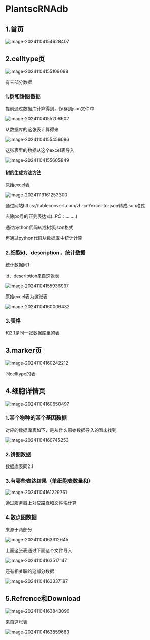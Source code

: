 # PlantscRNAdb

## 1.首页

![image-20241104154628407](README.assets/image-20241104154628407.png)

## 2.celltype页

![image-20241104155109088](README.assets/image-20241104155109088.png)

有三部分数据

### 1.树和饼图数据

提前通过数据库计算得到，保存到json文件中

![image-20241104155206602](README.assets/image-20241104155206602.png)

从数据库的这张表计算得来

![image-20241104155456096](README.assets/image-20241104155456096.png)

这张表里的数据从这个excel表导入

![image-20241104155605849](README.assets/image-20241104155605849.png)

#### 树的生成方法方法

原始excel表

![image-20241119161253300](README.assets/image-20241119161253300.png)

通过网站https://tableconvert.com/zh-cn/excel-to-json转成json格式

去除po号的正则表达式$(..PO:........)$

通过python代码转成树状json格式

再通过python代码从数据库中统计计算

### 2.细胞id、description，统计数据

统计数据同1

id、description来自这张表

![image-20241104155936997](README.assets/image-20241104155936997.png)

原始excel表为这张表

![image-20241104160006432](README.assets/image-20241104160006432.png)

### 3.表格

和2.1是同一张数据库里的表

## 3.marker页

![image-20241104160242212](README.assets/image-20241104160242212.png)

同celltype的表

## 4.细胞详情页

![image-20241104160650497](README.assets/image-20241104160650497.png)

### 1.某个物种的某个基因数据

对应的数据库表如下，是从什么原始数据导入的暂未找到

![image-20241104160745253](README.assets/image-20241104160745253.png)

### 2.饼图数据

数据库表同2.1

### 3.有哪些表达结果（单细胞表数量和）

![image-20241104161229761](README.assets/image-20241104161229761.png)

通过服务器上对应路径和文件名计算

### 4.散点图数据

来源于两部分

![image-20241104163312645](README.assets/image-20241104163312645.png)

上面这张表通过下面这个文件导入

![image-20241104163517147](README.assets/image-20241104163517147.png)

还有相关联的这部分数据

![image-20241104163337187](README.assets/image-20241104163337187.png)

## 5.Refrence和Download

![image-20241104163843090](README.assets/image-20241104163843090.png)

来自这张表

![image-20241104163859683](README.assets/image-20241104163859683.png)
